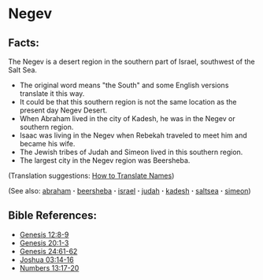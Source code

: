 # Negev #

## Facts: ##

The Negev is a desert region in the southern part of Israel, southwest of the Salt Sea.

* The original word means "the South" and some English versions translate it this way.
* It could be that this southern region is not the same location as the present day Negev Desert.
* When Abraham lived in the city of Kadesh, he was in the Negev or southern region.
* Isaac was living in the Negev when Rebekah traveled to meet him and became his wife.
* The Jewish tribes of Judah and Simeon lived in this southern region.
* The largest city in the Negev region was Beersheba.

(Translation suggestions: [How to Translate Names](https://git.door43.org/Door43/en-ta-translate-vol1/src/master/content/translate_names.md))

(See also: [abraham](../other/abraham.md) **·** [beersheba](../other/beersheba.md) **·** [israel](../other/israel.md) **·** [judah](../other/judah.md) **·** [kadesh](../other/kadesh.md) **·** [saltsea](../other/saltsea.md) **·** [simeon](../other/simeon.md))

## Bible References: ##

* [Genesis 12:8-9](https://door43.org/en/bible/notes/gen/12/08)
* [Genesis 20:1-3](https://door43.org/en/bible/notes/gen/20/01)
* [Genesis 24:61-62](https://door43.org/en/bible/notes/gen/24/61)
* [Joshua 03:14-16](https://door43.org/en/bible/notes/jos/03/14)
* [Numbers 13:17-20](https://door43.org/en/bible/notes/num/13/17)

